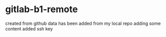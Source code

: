 # gitlab-b1-remote

created from github 
data has been added from my local repo
adding some content 
added ssh key
